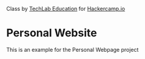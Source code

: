 Class by [TechLab Education](http://www.techlabeducation.com/) for [Hackercamp.io](https://hackercamp.io)

Personal Website
======

This is an example for the Personal Webpage project
